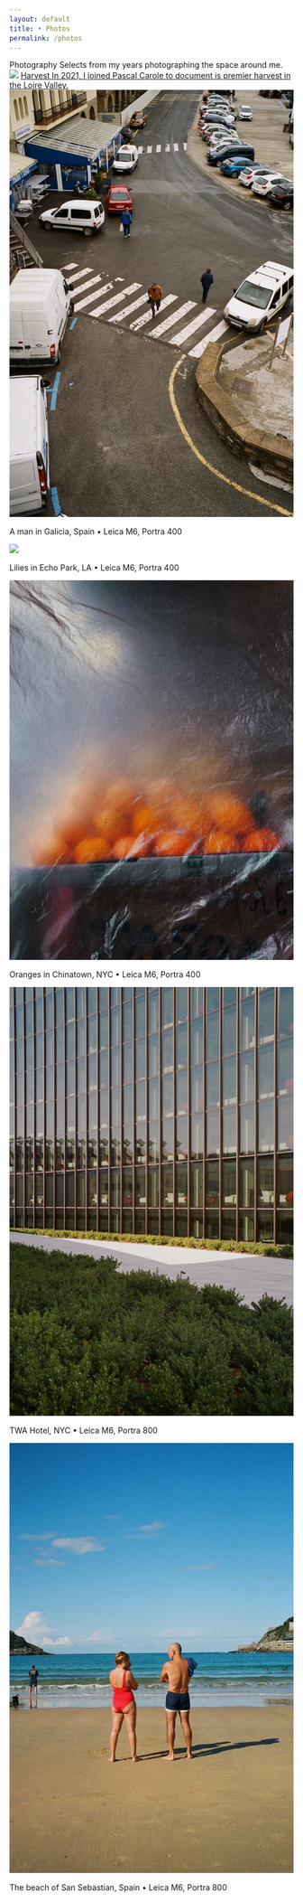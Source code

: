 ```yaml
---
layout: default 
title: • Photos
permalink: /photos
---
```


 <div class="col-8">
    <span class="title">Photography</span>
    <span class="subtitle">Selects from my years photographing the space around me.</span>
  </div>
  
<section>
  <div class="col-8 gap-12">
    <img src="/img/photos/harvest.png" loading="lazy">
    <a href="/photos/harvest">
      <span class="title">Harvest</span>
      <span class="subtitle">In 2021, I joined Pascal Carole to document is premier harvest in the Loire Valley.</span>
    </a>
    <img src="/img/photos/galicia.jpeg" loading="lazy">
    <p class="caption">A man in Galicia, Spain • Leica M6, Portra 400</p>
    <img src="/img/photos/echo.jpg" loading="lazy">
    <p class="caption">Lilies in Echo Park, LA • Leica M6, Portra 400</p>
    <img src="/img/photos/orange.jpeg" loading="lazy">
    <p class="caption">Oranges in Chinatown, NYC • Leica M6, Portra 400</p>
    <img src="/img/photos/twa.jpeg" loading="lazy">
    <p class="caption">TWA Hotel, NYC • Leica M6, Portra 800</p>
    <img src="/img/photos/sansebastian.jpeg" loading="lazy">
    <p class="caption">The beach of San Sebastian, Spain • Leica M6, Portra 800</p>
  </div>
</section>
